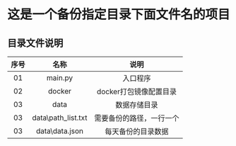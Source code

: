 # 这是一个备份指定目录下面文件名的项目

## 目录文件说明
序号|名称|说明
:--:|:--:|:--:
01|main.py|入口程序
02|docker|docker打包镜像配置目录
03|data|数据存储目录
03|data\path_list.txt|需要备份的路径，一行一个
03|data\data.json|每天备份的目录数据
